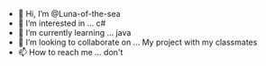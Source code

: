 - 👋 Hi, I’m @Luna-of-the-sea
- 👀 I’m interested in ... c#
- 🌱 I’m currently learning ... java
- 💞️ I’m looking to collaborate on ... My project with my classmates
- 📫 How to reach me ... don't

<!---
Luna-of-the-sea/Luna-of-the-sea is a ✨ special ✨ repository because its `README.md` (this file) appears on your GitHub profile.
You can click the Preview link to take a look at your changes.
--->
